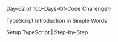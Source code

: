 Day-62 of 100-Days-Of-Code Challenge✨

TypeScript Introduction in Simple Words

Setup TypeScript | Step-by-Step
